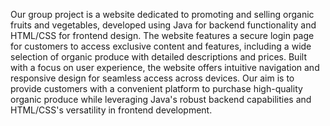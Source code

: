 Our group project is a website dedicated to promoting and selling organic fruits and vegetables, developed using Java for backend functionality and HTML/CSS for frontend design. 
The website features a secure login page for customers to access exclusive content and features, including a wide selection of organic produce with detailed descriptions and prices. 
Built with a focus on user experience, the website offers intuitive navigation and responsive design for seamless access across devices. Our aim is to provide customers with a convenient 
platform to purchase high-quality organic produce while leveraging Java's robust backend capabilities and HTML/CSS's versatility in frontend development.
